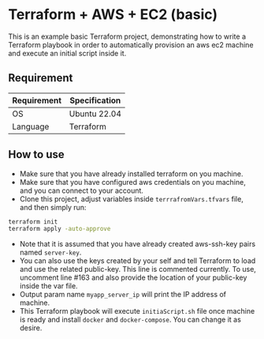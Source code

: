 # Terraform + AWS + EC2 (basic)

This is an example basic Terraform project, demonstrating how to write a Terraform playbook in order to automatically provision an aws ec2 machine and execute an initial script inside it.
## Requirement

Requirement         | Specification
------------------- | ----------------------
OS                  | Ubuntu 22.04
Language            | Terraform


## How to use
- Make sure that you have already installed terraform on you machine.
- Make sure that you have configured aws credentials on you machine, and you can connect to your account.
- Clone this project, adjust variables inside `terrrafromVars.tfvars` file, and then simply run:

```bash
terraform init
terraform apply -auto-approve
```
- Note that it is assumed that you have already created aws-ssh-key pairs named `server-key`. 
- You can also use the keys created by your self and tell Terraform to load and use the related public-key. This line is commented currently. To use, uncomment line #163 and also provide the location of your public-key inside the var file.
- Output param name `myapp_server_ip` will print the IP address of machine.
- This Terraform playbook will execute `initiaScript.sh` file once machine is ready and install `docker` and `docker-compose`. You can change it as desire.  